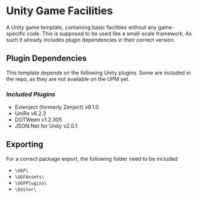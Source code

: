 # **Unity Game Facilities**
A Unity game template, containing basic facilities without any game-specific code.
This is supposed to be used like a small-scale framework. As such it already includes plugin dependencies in their correct version.

## **Plugin Dependencies**
This template depends on the following Unity plugins. Some are included in the repo, as they are not available on the UPM yet.

### *Included Plugins* 
- Extenject (formerly Zenject) v9.1.0
- UniRx v6.2.2
- DOTWeen v1.2.305
- JSON.Net for Unity v2.0.1

## **Exporting**
For a correct package export, the following folder need to be included
- `\UGF\`
- `\UGFAssets\`
- `\UGFPlugins\`
- `\Editor\`